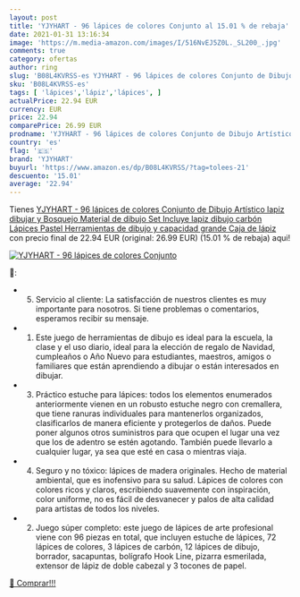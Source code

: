 ```yaml
---
layout: post
title: 'YJYHART - 96 lápices de colores Conjunto al 15.01 % de rebaja'
date: 2021-01-31 13:16:34
image: 'https://m.media-amazon.com/images/I/516NvEJ5Z0L._SL200_.jpg'
comments: true
category: ofertas
author: ring
slug: 'B08L4KVRSS-es YJYHART - 96 lápices de colores Conjunto de Dibujo...'
sku: 'B08L4KVRSS-es'
tags: [ 'lápices','lápiz','lápices', ]
actualPrice: 22.94 EUR
currency: EUR
price: 22.94
comparePrice: 26.99 EUR
prodname: 'YJYHART - 96 lápices de colores Conjunto de Dibujo Artístico lapiz dibujar y Bosquejo Material de dibujo Set Incluye lapiz dibujo carbón Lápices Pastel Herramientas de dibujo y capacidad grande Caja de lápiz'
country: 'es'
flag: '🇪🇸'
brand: 'YJYHART'
buyurl: 'https://www.amazon.es/dp/B08L4KVRSS/?tag=tolees-21'
descuento: '15.01'
average: '22.94'
---
```


Tienes [YJYHART - 96 lápices de colores Conjunto de Dibujo Artístico lapiz dibujar y Bosquejo Material de dibujo Set Incluye lapiz dibujo carbón Lápices Pastel Herramientas de dibujo y capacidad grande Caja de lápiz](https://www.amazon.es/dp/B08L4KVRSS/?tag=tolees-21) con precio final de  22.94 EUR (original: 26.99 EUR) (15.01 %  de rebaja) aqui!

[![YJYHART - 96 lápices de colores Conjunto](https://m.media-amazon.com/images/I/516NvEJ5Z0L._SL200_.jpg)](https://www.amazon.es/dp/B08L4KVRSS/?tag=tolees-21)

🔎:

- 5. Servicio al cliente: La satisfacción de nuestros clientes es muy importante para nosotros. Si tiene problemas o comentarios, esperamos recibir su mensaje.
- 1. Este juego de herramientas de dibujo es ideal para la escuela, la clase y el uso diario, ideal para la elección de regalo de Navidad, cumpleaños o Año Nuevo para estudiantes, maestros, amigos o familiares que están aprendiendo a dibujar o están interesados ​​en dibujar.
- 3. Práctico estuche para lápices: todos los elementos enumerados anteriormente vienen en un robusto estuche negro con cremallera, que tiene ranuras individuales para mantenerlos organizados, clasificarlos de manera eficiente y protegerlos de daños. Puede poner algunos otros suministros para que ocupen el lugar una vez que los de adentro se estén agotando. También puede llevarlo a cualquier lugar, ya sea que esté en casa o mientras viaja.
- 4. Seguro y no tóxico: lápices de madera originales. Hecho de material ambiental, que es inofensivo para su salud. Lápices de colores con colores ricos y claros, escribiendo suavemente con inspiración, color uniforme, no es fácil de desvanecer y palos de alta calidad para artistas de todos los niveles.
- 2. Juego súper completo: este juego de lápices de arte profesional viene con 96 piezas en total, que incluyen estuche de lápices, 72 lápices de colores, 3 lápices de carbón, 12 lápices de dibujo, borrador, sacapuntas, bolígrafo Hook Line, pizarra esmerilada, extensor de lápiz de doble cabezal y 3 tocones de papel.

[🛒 Comprar!!!](https://www.amazon.es/dp/B08L4KVRSS/?tag=tolees-21)
